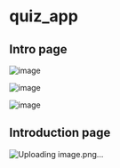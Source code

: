 # quiz_app
<h2>Intro page</h2>

![image](https://github.com/user-attachments/assets/388b9845-dfcc-4190-8f16-1e8e174edb65)

![image](https://github.com/user-attachments/assets/f3e6c709-ea9f-41ac-9aff-a7f271e95eda)

![image](https://github.com/user-attachments/assets/edf8cb2e-6cb0-45fd-bcd5-9fe49cf6a884)


<h2>Introduction page</h2>

![Uploading image.png…]()




